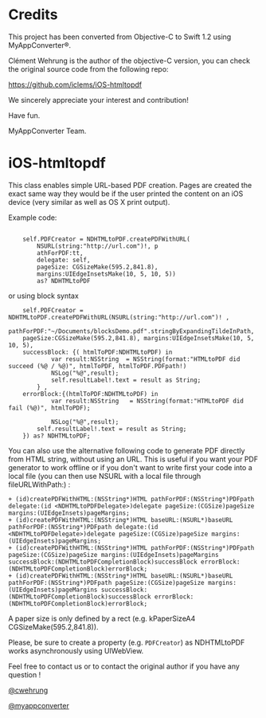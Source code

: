 # Credits
This project has been converted from Objective-C to Swift 1.2 using MyAppConverter®.

Clément Wehrung is the author of the objective-C version, you can check	the original source code from the following repo: 

https://github.com/iclems/iOS-htmltopdf

We sincerely appreciate your interest and contribution!

Have fun.

MyAppConverter Team.

iOS-htmltopdf
=============

This class enables simple URL-based PDF creation. Pages are created the exact same way they would be if the user printed the content on an iOS device (very similar as well as OS X print output).

Example code:

```

    self.PDFCreator = NDHTMLtoPDF.createPDFWithURL(
        NSURL(string:"http://url.com")!, p
        athForPDF:tt, 
        delegate: self, 
        pageSize: CGSizeMake(595.2,841.8), 
        margins:UIEdgeInsetsMake(10, 5, 10, 5)) 
        as? NDHTMLtoPDF
```

or using block syntax

```
    self.PDFCreator = NDHTMLtoPDF.createPDFWithURL(NSURL(string:"http://url.com")! , 
    pathForPDF:"~/Documents/blocksDemo.pdf".stringByExpandingTildeInPath, 
    pageSize:CGSizeMake(595.2,841.8), margins:UIEdgeInsetsMake(10, 5, 10, 5), 
    successBlock: {( htmlToPDF:NDHTMLtoPDF) in
            var result:NSString  = NSString(format:"HTMLtoPDF did succeed (%@ / %@)", htmlToPDF, htmlToPDF.PDFpath!)
            NSLog("%@",result);
            self.resultLabel!.text = result as String;
        } , 
    errorBlock:{(htmlToPDF:NDHTMLtoPDF) in
            var result:NSString   = NSString(format:"HTMLtoPDF did fail (%@)", htmlToPDF);
        
            NSLog("%@",result);
        self.resultLabel!.text = result as String;
    }) as? NDHTMLtoPDF;
```

You can also use the alternative following code to generate PDF directly from HTML string, without using an URL. This is useful if you want your PDF generator to work offline or if you don't want to write first your code into a local file (you can then use NSURL with a local file through fileURLWithPath:) :

```
+ (id)createPDFWithHTML:(NSString*)HTML pathForPDF:(NSString*)PDFpath delegate:(id <NDHTMLtoPDFDelegate>)delegate pageSize:(CGSize)pageSize margins:(UIEdgeInsets)pageMargins;
+ (id)createPDFWithHTML:(NSString*)HTML baseURL:(NSURL*)baseURL pathForPDF:(NSString*)PDFpath delegate:(id <NDHTMLtoPDFDelegate>)delegate pageSize:(CGSize)pageSize margins:(UIEdgeInsets)pageMargins;
+ (id)createPDFWithHTML:(NSString*)HTML pathForPDF:(NSString*)PDFpath pageSize:(CGSize)pageSize margins:(UIEdgeInsets)pageMargins successBlock:(NDHTMLtoPDFCompletionBlock)successBlock errorBlock:(NDHTMLtoPDFCompletionBlock)errorBlock;
+ (id)createPDFWithHTML:(NSString*)HTML baseURL:(NSURL*)baseURL pathForPDF:(NSString*)PDFpath pageSize:(CGSize)pageSize margins:(UIEdgeInsets)pageMargins successBlock:(NDHTMLtoPDFCompletionBlock)successBlock errorBlock:(NDHTMLtoPDFCompletionBlock)errorBlock;
```

A paper size is only defined by a rect (e.g. kPaperSizeA4 CGSizeMake(595.2,841.8)).

Please, be sure to create a property (e.g. `PDFCreator`) as NDHTMLtoPDF works asynchronously using UIWebView.

Feel free to contact us or to contact the original author if you have any question !

[@cwehrung](https://twitter.com/cwehrung)

[@myappconverter](https://twitter.com/myappconverter)
